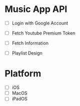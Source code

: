 # Music App API

- [ ] Login with Google Account
- [ ] Fetch Youtube Premium Token
- [ ] Fetch Information
- [ ] Playlist Design


# Platform

- [ ] iOS
- [ ] MacOS
- [ ] iPadOS
